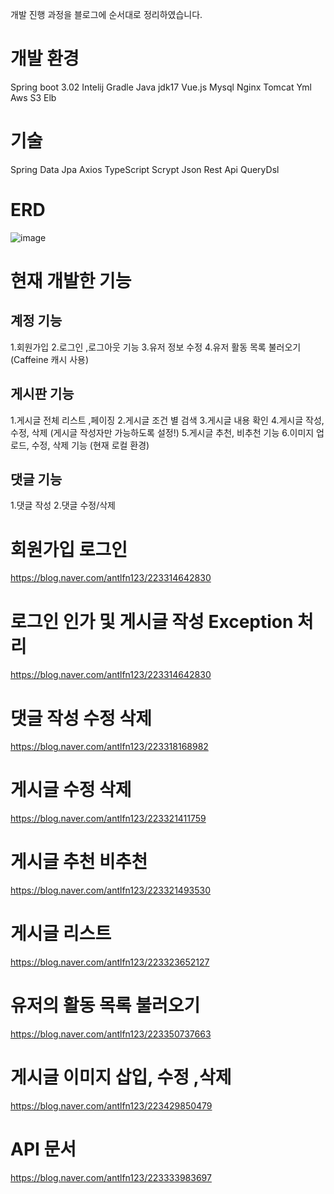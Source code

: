 개발 진행 과정을 블로그에 순서대로 정리하였습니다.

# 개발 환경
Spring boot 3.02
Intelij
Gradle
Java jdk17
Vue.js
Mysql
Nginx
Tomcat
Yml
Aws
S3
Elb

# 기술
Spring Data Jpa
Axios
TypeScript
Scrypt
Json 
Rest Api
QueryDsl


# ERD
![image](https://github.com/syh0726/Board/assets/66738912/1197c560-9176-4aeb-b431-28c5526cfc55)




# 현재 개발한 기능
## 계정 기능

1.회원가입
2.로그인 ,로그아웃 기능
3.유저 정보 수정
4.유저 활동 목록 불러오기 (Caffeine 캐시 사용)

## 게시판 기능
1.게시글 전체 리스트 ,페이징
2.게시글 조건 별 검색
3.게시글 내용 확인
4.게시글 작성, 수정, 삭제 (게시글 작성자만 가능하도록 설정!)
5.게시글 추천, 비추천 기능
6.이미지 업로드, 수정, 삭제 기능 (현재 로컬 환경) 


## 댓글 기능
1.댓글 작성
2.댓글 수정/삭제



# 회원가입 로그인
https://blog.naver.com/antlfn123/223314642830

# 로그인 인가 및 게시글 작성 Exception 처리
https://blog.naver.com/antlfn123/223314642830

# 댓글 작성 수정 삭제
https://blog.naver.com/antlfn123/223318168982

# 게시글 수정 삭제
https://blog.naver.com/antlfn123/223321411759

# 게시글 추천 비추천
https://blog.naver.com/antlfn123/223321493530

# 게시글 리스트
https://blog.naver.com/antlfn123/223323652127

# 유저의 활동 목록 불러오기
https://blog.naver.com/antlfn123/223350737663

# 게시글 이미지 삽입, 수정 ,삭제
https://blog.naver.com/antlfn123/223429850479




# API 문서
https://blog.naver.com/antlfn123/223333983697
